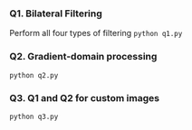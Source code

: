 ### Q1. Bilateral Filtering

Perform all four types of filtering
``` python q1.py ```

### Q2. Gradient-domain processing 
``` python q2.py ```

### Q3. Q1 and Q2 for custom images 
``` python q3.py ```